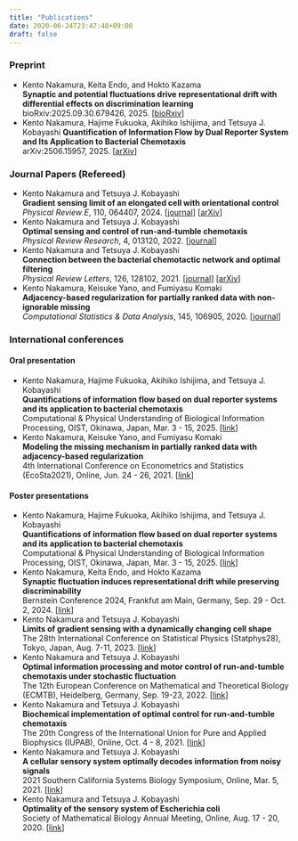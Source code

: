 ```yaml
---
title: "Publications"
date: 2020-06-24T23:47:48+09:00
draft: false
---
```

### Preprint
- Kento Nakamura, Keita Endo, and Hokto Kazama  
**Synaptic and potential fluctuations drive representational drift with differential effects on discrimination learning**  
bioRxiv:2025.09.30.679426, 2025. [[bioRxiv](https://doi.org/10.1101/2025.09.30.679426)]  
- Kento Nakamura, Hajime Fukuoka, Akihiko Ishijima, and Tetsuya J. Kobayashi
**Quantification of Information Flow by Dual Reporter System and Its Application to Bacterial Chemotaxis**  
arXiv:2506.15957, 2025. [[arXiv](
https://doi.org/10.48550/arXiv.2506.15957)]
### Journal Papers (Refereed)
- Kento Nakamura and Tetsuya J. Kobayashi  
**Gradient sensing limit of an elongated cell with orientational control**  
*Physical Review E*, 110, 064407, 2024. [[journal](https://doi.org/10.1103/PhysRevE.110.064407)]
[[arXiv](https://arxiv.org/abs/2405.04810)]
- Kento Nakamura and Tetsuya J. Kobayashi  
**Optimal sensing and control of run-and-tumble chemotaxis**  
*Physical Review Research*, 4, 013120, 2022. [[journal](https://doi.org/10.1103/PhysRevResearch.4.013120)]
- Kento Nakamura and Tetsuya J. Kobayashi  
**Connection between the bacterial chemotactic network and optimal filtering**  
*Physical Review Letters*, 126, 128102, 2021. [[journal](https://doi.org/10.1103/PhysRevLett.126.128102)] [[arXiv](https://arxiv.org/abs/2005.13208)]
- Kento Nakamura, Keisuke Yano, and Fumiyasu Komaki  
**Adjacency-based regularization for partially ranked data with non-ignorable missing**  
*Computational Statistics & Data Analysis*, 145, 106905, 2020.
[[journal](https://doi.org/10.1016/j.csda.2019.106905)]

### International conferences
#### Oral presentation
- Kento Nakamura, Hajime Fukuoka, Akihiko Ishijima, and Tetsuya J. Kobayashi  
**Quantifications of information flow based on dual reporter systems and its application to bacterial chemotaxis**  
Computational \& Physical Understanding 
of Biological Information Processing, OIST, Okinawa, Japan, Mar. 3 - 15, 2025. [[link](https://sites.google.com/g.ecc.u-tokyo.ac.jp/oist-tsvp-program/topic2)]  
- Kento Nakamura, Keisuke Yano, and Fumiyasu Komaki  
**Modeling the missing mechanism in partially ranked data with adjacency-based regularization**  
4th International Conference on Econometrics and Statistics (EcoSta2021), Online, Jun. 24 - 26, 2021. [[link](http://www.cmstatistics.org/RegistrationsV2/EcoSta2021/viewSubmission.php?in=287&token=032q7pn2509qr961so0812r594r82q14)]
#### Poster presentations
- Kento Nakamura, Hajime Fukuoka, Akihiko Ishijima, and Tetsuya J. Kobayashi  
**Quantifications of information flow based on dual reporter systems and its application to bacterial chemotaxis**  
Computational \& Physical Understanding 
of Biological Information Processing, OIST, Okinawa, Japan, Mar. 3 - 15, 2025. [[link](https://sites.google.com/g.ecc.u-tokyo.ac.jp/oist-tsvp-program/poster)]  
- Kento Nakamura, Keita Endo, and Hokto Kazama  
**Synaptic fluctuation induces representational drift while preserving discriminability**  
Bernstein Conference 2024, Frankfut am Main, Germany, Sep. 29 - Oct. 2, 2024. [[link](https://www.world-wide.org/bernstein-24/synaptic-fluctuation-induces-representational-87013c2f/)]  
- Kento Nakamura and Tetsuya J. Kobayashi   
**Limits of gradient sensing with a dynamically changing cell shape**  
The 28th International Conference on Statistical Physics (Statphys28), Tokyo, Japan, Aug. 7-11, 2023. [[link](https://statphys28.org/)]  
- Kento Nakamura and Tetsuya J. Kobayashi  
**Optimal information processing and motor control of run-and-tumble chemotaxis under stochastic fluctuation**  
The 12th European Conference on Mathematical and Theoretical Biology (ECMTB), Heidelberg, Germany, Sep. 19-23, 2022. [[link](https://ecmtb2022.org/)]  
- Kento Nakamura and Tetsuya J. Kobayashi  
**Biochemical implementation of optimal control for run-and-tumble chemotaxis**  
The 20th Congress of the International Union for Pure and Applied Biophysics (IUPAB), Online, Oct. 4 - 8, 2021. [[link](https://iupab2020.sbbq.org.br/home_278)]
- Kento Nakamura and Tetsuya J. Kobayashi  
**A cellular sensory system optimally decodes information from noisy signals**  
2021 Southern California Systems Biology Symposium, Online, Mar. 5, 2021. [[link](https://www.cityofhope.org/2021-systems-biology-symposium)]
- Kento Nakamura and Tetsuya J. Kobayashi  
**Optimality of the sensory system of Escherichia coli**  
Society of Mathematical Biology Annual Meeting,  Online, Aug. 17 - 20, 2020. [[link](https://smb2020.org/Kento-Nakamura/)]


